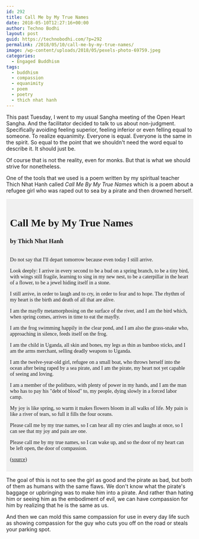 ```yaml
---
id: 292
title: Call Me by My True Names
date: 2018-05-10T12:27:16+00:00
author: Techno Bodhi
layout: post
guid: https://technobodhi.com/?p=292
permalink: /2018/05/10/call-me-by-my-true-names/
image: /wp-content/uploads/2018/05/pexels-photo-69759.jpeg
categories:
  - Engaged Buddhism
tags:
  - buddhism
  - compassion
  - equanimity
  - poem
  - poetry
  - thich nhat hanh
---
```

<link href="https://fonts.googleapis.com/css?family=Kaushan+Script" rel="stylesheet">
<style type="text/css">
.poem { background: #f0f0f0; padding: 2%; font-family: 'Kaushan Script', cursive; }
.poem h1 { font-family: 'Kaushan Script', cursive; margin-bottom: 0; padding-bottom: 0; }
.poem h3 { font-family: 'Kaushan Script', cursive; }
.poem p { font-family: 'Kaushan Script', cursive; }
</style>
This past Tuesday, I went to my usual Sangha meeting of the Open Heart Sangha. And the facilitator decided to talk to us about non-judgment. Specifically avoiding feeling superior, feeling inferior or even felling equal to someone. To realize equanimity. Everyone is equal. Everyone is the same in the spirit. So equal to the point that we shouldn't need the word equal to describe it. It should just be.

Of course that is not the reality, even for monks. But that is what we should strive for nonetheless.

One of the tools that we used is a poem written by my spiritual teacher Thich Nhat Hanh called *Call Me By My True Names* which is a poem about a refugee girl who was raped out to sea by a pirate and then drowned herself.

<div class="poem"><h1>Call Me by My True Names</h1>
<h3>by Thich Nhat Hanh</h3>
<br />
Do not say that I'll depart tomorrow
because even today I still arrive.

Look deeply: I arrive in every second
to be a bud on a spring branch,
to be a tiny bird, with wings still fragile,
learning to sing in my new nest,
to be a caterpillar in the heart of a flower,
to be a jewel hiding itself in a stone.

I still arrive, in order to laugh and to cry,
in order to fear and to hope.
The rhythm of my heart is the birth and
death of all that are alive.

I am the mayfly metamorphosing on the surface of the river,
and I am the bird which, when spring comes, arrives in time
to eat the mayfly.

I am the frog swimming happily in the clear pond,
and I am also the grass-snake who, approaching in silence,
feeds itself on the frog.

I am the child in Uganda, all skin and bones,
my legs as thin as bamboo sticks,
and I am the arms merchant, selling deadly weapons to Uganda.

I am the twelve-year-old girl, refugee on a small boat,
who throws herself into the ocean after being raped by a sea pirate,
and I am the pirate, my heart not yet capable of seeing and loving.

I am a member of the politburo, with plenty of power in my hands,
and I am the man who has to pay his "debt of blood" to, my people,
dying slowly in a forced labor camp.

My joy is like spring, so warm it makes flowers bloom in all walks of life.
My pain is like a river of tears, so full it fills the four oceans.

Please call me by my true names,
so I can hear all my cries and laughs at once,
so I can see that my joy and pain are one.

Please call me by my true names,
so I can wake up,
and so the door of my heart can be left open,
the door of compassion.

(<a href="http://www.awakin.org/read/view.php?tid=2088">source</a>)
</div>

The goal of this is not to see the girl as good and the pirate as bad, but both of them as humans with the same flaws. We don't know what the pirate's baggage or upbringing was to make him into a pirate. And rather than hating him or seeing him as the embodiment of evil, we can have compassion for him by realizing that he is the same as us.

And then we can mold this same compassion for use in every day life such as showing compassion for the guy who cuts you off on the road or steals your parking spot.